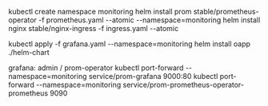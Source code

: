 kubectl create namespace monitoring
helm install prom stable/prometheus-operator -f prometheus.yaml --atomic --namespace=monitoring
helm install nginx stable/nginx-ingress -f ingress.yaml --atomic


kubectl apply -f grafana.yaml --namespace=monitoring
helm install oapp ./helm-chart


grafana: admin / prom-operator
kubectl port-forward --namespace=monitoring service/prom-grafana 9000:80 
kubectl port-forward --namespace=monitoring service/prom-prometheus-operator-prometheus 9090